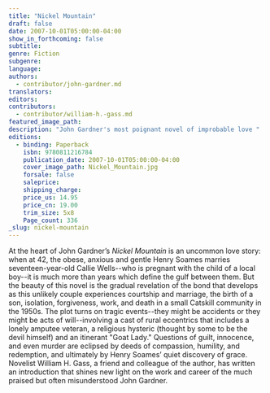 ```yaml
---
title: "Nickel Mountain"
draft: false
date: 2007-10-01T05:00:00-04:00
show_in_forthcoming: false
subtitle:
genre: Fiction
subgenre:
language:
authors:
  - contributor/john-gardner.md
translators:
editors:
contributors:
  - contributor/william-h.-gass.md
featured_image_path:
description: "John Gardner's most poignant novel of improbable love "
editions:
  - binding: Paperback
    isbn: 9780811216784
    publication_date: 2007-10-01T05:00:00-04:00
    cover_image_path: Nickel_Mountain.jpg
    forsale: false
    saleprice:
    shipping_charge:
    price_us: 14.95
    price_cn: 19.00
    trim_size: 5x8
    Page_count: 336
_slug: nickel-mountain
---
```


At the heart of John Gardner’s _Nickel Mountain_ is an uncommon love story: when at 42, the obese, anxious and gentle Henry Soames marries seventeen-year-old Callie Wells--who is pregnant with the child of a local boy--it is much more than years which define the gulf between them. But the beauty of this novel is the gradual revelation of the bond that develops as this unlikely couple experiences courtship and marriage, the birth of a son, isolation, forgiveness, work, and death in a small Catskill community in the 1950s. The plot turns on tragic events--they might be accidents or they might be acts of will--involving a cast of rural eccentrics that includes a lonely amputee veteran, a religious hysteric (thought by some to be the devil himself) and an itinerant "Goat Lady." Questions of guilt, innocence, and even murder are eclipsed by deeds of compassion, humility, and redemption, and ultimately by Henry Soames’ quiet discovery of grace. Novelist William H. Gass, a friend and colleague of the author, has written an introduction that shines new light on the work and career of the much praised but often misunderstood John Gardner.

